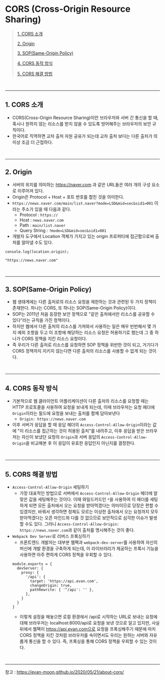 # CORS (Cross-Origin Resource Sharing)

> [1. CORS 소개](#1-cors-소개)
>
> [2. Origin](#2-origin)
>
> [3. SOP(Same-Origin Policy)](#3-sopsame-origin-policy)
>
> [4. CORS 동작 방식](#4-cors-동작-방식)
>
> [5. CORS 해결 방법](#5-cors-해결-방법)

<br><hr>

## 1. CORS 소개

- CORS(Cross-Origin Resource Sharing)이란 브라우저와 서버 간 통신을 할 때, 혹시나 원하지 않는 리소스를 받지 않을 수 있도록 방어해주는 브라우저의 보안 규칙이다.
- 한국어로 직역하면 교차 출처 자원 공유가 되는데 교차 출처 보다는 다른 출처가 의미상 조금 더 근접하다.

<br><hr>

## 2. Origin

- 서버의 위치를 의미하는 https://naver.com 과 같은 URL들은 여러 개의 구성 요소로 이루어져 있다.
- Origin은 Protocol + Host + 포트 번호를 합친 것을 의미한다.
- `https://news.naver.com/main/list.naver?mode=LSD&mid=sec&sid1=001` 이라는 주소가 있을 때 다음과 같다.
  - Protocol : `https://`
  - Host : `news.naver.com`
  - Path : `main/list.naver`
  - Query String : `?mode=LSD&mid=sec&sid1=001`
- 개발자 도구에서 Location 객체가 가지고 있는 origin 프로퍼티에 접근함으로써 출처를 알아낼 수도 있다.

```
console.log(location.origin);

"https://news.naver.com"
```

<br><hr>

## 3. SOP(Same-Origin Policy)

- 웹 생태계에는 다른 출처로의 리소스 요청을 제한하는 것과 관련된 두 가지 정책이 존재한다. 하나는 CORS, 또 하나는 SOP(Same-Origin Policy)이다.
- SOP는 2011년 처음 등장한 보안 정책으로 "같은 출처에서만 리소스를 공유할 수 있다"라는 규칙을 가진 정책이다.
- 하지만 웹에서 다른 출처의 리소스를 가져와서 사용하는 일은 매우 빈번해서 몇 가지 예외 조항을 두고 이 조항에 해당하는 리소스 요청은 허용하기로 했는데 그 중 하나가 CORS 정책을 지킨 리소스 요청이다.
- 즉 우리가 다른 출처로 리소스를 요청하면 SOP 정책을 위반한 것이 되고, 거기다가 CORS 정책까지 지키지 않는다면 다른 출처의 리소스를 사용할 수 없게 되는 것이다.

<br><hr>

## 4. CORS 동작 방식

- 기본적으로 웹 클라이언트 어플리케이션이 다른 출처의 리소스를 요청할 때는 HTTP 프로토콜을 사용하여 요청을 보내게 되는데, 이때 브라우저는 요청 헤더에 `Origin`이라는 필드에 요청을 보내는 출처를 함께 담아보낸다
  - `Origin: https://news.naver.com`
- 이후 서버가 응답을 할 때 응답 헤더의 `Access-Control-Allow-Origin`이라는 값에 "이 리소스를 접근하는 것이 허용된 출처"를 내려주고, 이후 응답을 받은 브라우저는 자신이 보냈던 요청의 `Origin`과 서버 응답의 `Access-Control-Allow-Origin`을 비교해본 후 이 응답이 유효한 응답인지 아닌지를 결정한다.

<br><hr>

## 5. CORS 해결 방법

- `Access-Control-Allow-Origin` 세팅하기
  - 가장 대표적인 방법으로 서버에서 `Access-Control-Allow-Origin` 헤더에 알맞은 값을 세팅해주는 것이다. 이때 와일드카드인 `*`을 사용하여 이 헤더를 세팅하게 되면 모든 출처에서 오는 요청을 받아먹겠다는 의미이므로 당장은 편할 수 있겠지만, 바꿔서 생각하면 정체도 모르는 이상한 출처에서 오는 요청까지 모두 받아먹겠다는 오픈 마인드와 다를 것 없으므로 보안적으로 심각한 이슈가 발생할 수도 있다. 그러니 `Access-Control-Allow-Origin: https://news.naver.com`과 같이 출처를 명시해주는 것이 좋다.
- `Webpack Dev Server`로 리버스 프록싱하기
  - 프론트엔드 개발자는 대부분 웹팩과 `webpack-dev-server`를 사용하여 자신의 머신에 개발 환경을 구축하게 되는데, 이 라이브러리가 제공하는 프록시 기능을 사용하면 아주 편하게 CORS 정책을 우회할 수 있다.
  ```
  module.exports = {
    devServer: {
      proxy: {
        '/api': {
          target: 'https://api.evan.com',
          changeOrigin: true,
          pathRewrite: { '^/api': '' },
        },
      }
    }
  }
  ```
  - 이렇게 설정을 해놓으면 로컬 환경에서 /api로 시작하는 URL로 보내는 요청에 대해 브라우저는 localhost:8000/api로 요청을 보낸 것으로 알고 있지만, 사실 뒤에서 웹팩이 https://api.evan.com으로 요청을 프록싱해주기 때문에 마치 CORS 정책을 지킨 것처럼 브라우저를 속이면서도 우리는 원하는 서버와 자유롭게 통신을 할 수 있다. 즉, 프록싱을 통해 CORS 정책을 우회할 수 있는 것이다.

<br><hr>

참고 : https://evan-moon.github.io/2020/05/21/about-cors/
